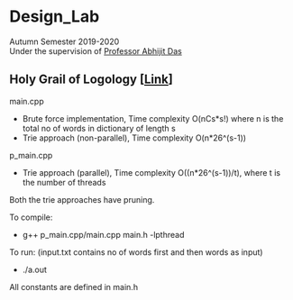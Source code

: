 # Design_Lab 
Autumn Semester 2019-2020  <br />
Under the supervision of [Professor Abhijit Das](http://cse.iitkgp.ac.in/~abhij/) 

## Holy Grail of Logology [[Link](https://en.wikipedia.org/wiki/Word_square#Order_10_squares)]

main.cpp   
  * Brute force implementation, Time complexity O(nCs*s!) where n is the total no of words in dictionary of length s
  * Trie approach (non-parallel), Time complexity O(n*26^(s-1))
         
p_main.cpp 
  * Trie approach (parallel), Time complexity O((n*26^(s-1))/t), where t is the number of threads

Both the trie approaches have pruning.

To compile:<br /> 
  * g++ p_main.cpp/main.cpp main.h -lpthread
  
To run:  (input.txt contains no of words first and then words as input)<br />
  * ./a.out 
  
All constants are defined in main.h
